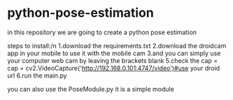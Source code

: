 # python-pose-estimation
in this repository we are going to create a python pose estimation

steps to install:/n
1.download the requirements.txt
2.download the droidcam app in your mobile to use it with the mobile cam
3.and you can simply use your computer web cam by leaving the brackets blank
5.check the cap = cap = cv2.VideoCapture('http://192.168.0.101:4747/video')#use your droid url
6.run the main.py

you can also use the PoseModule.py it is a simple module

